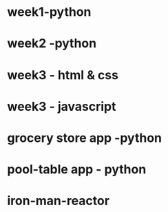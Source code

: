 
# week1-python
# week2 -python
# week3 - html & css
# week3 - javascript


# grocery store app -python
# pool-table app - python
# iron-man-reactor










